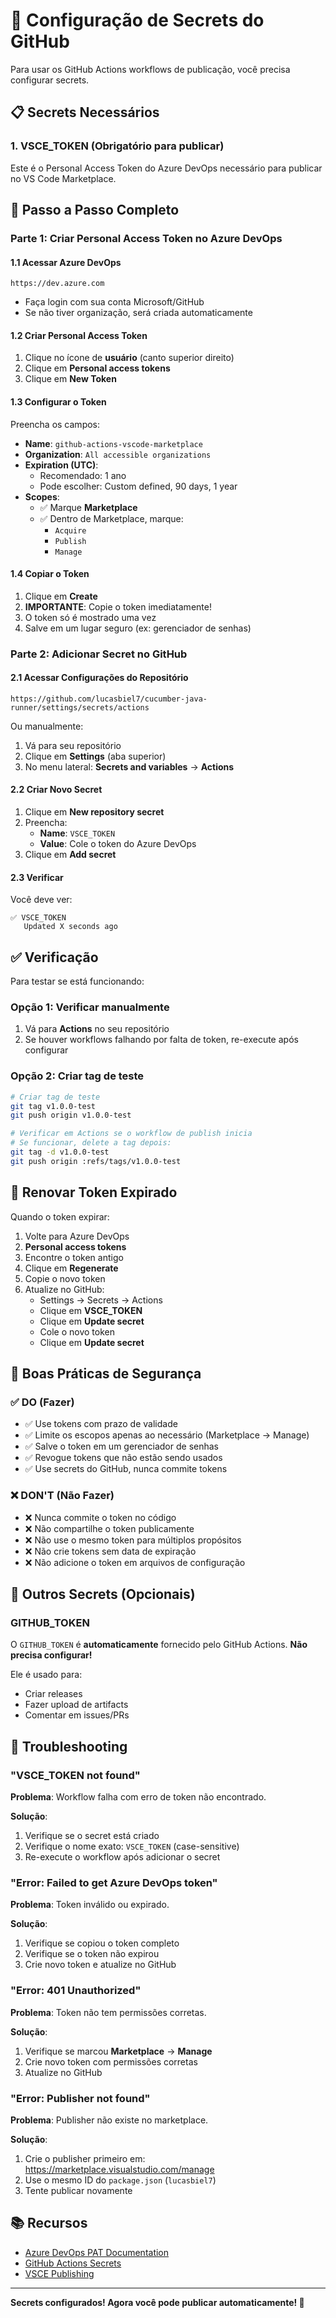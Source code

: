# 🔐 Configuração de Secrets do GitHub

Para usar os GitHub Actions workflows de publicação, você precisa configurar secrets.

## 📋 Secrets Necessários

### 1. VSCE_TOKEN (Obrigatório para publicar)

Este é o Personal Access Token do Azure DevOps necessário para publicar no VS Code Marketplace.

## 🎯 Passo a Passo Completo

### Parte 1: Criar Personal Access Token no Azure DevOps

#### 1.1 Acessar Azure DevOps

```
https://dev.azure.com
```

- Faça login com sua conta Microsoft/GitHub
- Se não tiver organização, será criada automaticamente

#### 1.2 Criar Personal Access Token

1. Clique no ícone de **usuário** (canto superior direito)
2. Clique em **Personal access tokens**
3. Clique em **New Token**

#### 1.3 Configurar o Token

Preencha os campos:

- **Name**: `github-actions-vscode-marketplace`
- **Organization**: `All accessible organizations`
- **Expiration (UTC)**:
  - Recomendado: 1 ano
  - Pode escolher: Custom defined, 90 days, 1 year
- **Scopes**:
  - ✅ Marque **Marketplace**
  - ✅ Dentro de Marketplace, marque:
    - `Acquire`
    - `Publish`
    - `Manage`

#### 1.4 Copiar o Token

1. Clique em **Create**
2. **IMPORTANTE**: Copie o token imediatamente!
3. O token só é mostrado uma vez
4. Salve em um lugar seguro (ex: gerenciador de senhas)

### Parte 2: Adicionar Secret no GitHub

#### 2.1 Acessar Configurações do Repositório

```
https://github.com/lucasbiel7/cucumber-java-runner/settings/secrets/actions
```

Ou manualmente:

1. Vá para seu repositório
2. Clique em **Settings** (aba superior)
3. No menu lateral: **Secrets and variables** → **Actions**

#### 2.2 Criar Novo Secret

1. Clique em **New repository secret**
2. Preencha:
   - **Name**: `VSCE_TOKEN`
   - **Value**: Cole o token do Azure DevOps
3. Clique em **Add secret**

#### 2.3 Verificar

Você deve ver:
```
✅ VSCE_TOKEN
   Updated X seconds ago
```

## ✅ Verificação

Para testar se está funcionando:

### Opção 1: Verificar manualmente

1. Vá para **Actions** no seu repositório
2. Se houver workflows falhando por falta de token, re-execute após configurar

### Opção 2: Criar tag de teste

```bash
# Criar tag de teste
git tag v1.0.0-test
git push origin v1.0.0-test

# Verificar em Actions se o workflow de publish inicia
# Se funcionar, delete a tag depois:
git tag -d v1.0.0-test
git push origin :refs/tags/v1.0.0-test
```

## 🔄 Renovar Token Expirado

Quando o token expirar:

1. Volte para Azure DevOps
2. **Personal access tokens**
3. Encontre o token antigo
4. Clique em **Regenerate**
5. Copie o novo token
6. Atualize no GitHub:
   - Settings → Secrets → Actions
   - Clique em **VSCE_TOKEN**
   - Clique em **Update secret**
   - Cole o novo token
   - Clique em **Update secret**

## 🔐 Boas Práticas de Segurança

### ✅ DO (Fazer)

- ✅ Use tokens com prazo de validade
- ✅ Limite os escopos apenas ao necessário (Marketplace → Manage)
- ✅ Salve o token em um gerenciador de senhas
- ✅ Revogue tokens que não estão sendo usados
- ✅ Use secrets do GitHub, nunca commite tokens

### ❌ DON'T (Não Fazer)

- ❌ Nunca commite o token no código
- ❌ Não compartilhe o token publicamente
- ❌ Não use o mesmo token para múltiplos propósitos
- ❌ Não crie tokens sem data de expiração
- ❌ Não adicione o token em arquivos de configuração

## 📝 Outros Secrets (Opcionais)

### GITHUB_TOKEN

O `GITHUB_TOKEN` é **automaticamente** fornecido pelo GitHub Actions.
**Não precisa configurar!**

Ele é usado para:
- Criar releases
- Fazer upload de artifacts
- Comentar em issues/PRs

## 🐛 Troubleshooting

### "VSCE_TOKEN not found"

**Problema**: Workflow falha com erro de token não encontrado.

**Solução**:
1. Verifique se o secret está criado
2. Verifique o nome exato: `VSCE_TOKEN` (case-sensitive)
3. Re-execute o workflow após adicionar o secret

### "Error: Failed to get Azure DevOps token"

**Problema**: Token inválido ou expirado.

**Solução**:
1. Verifique se copiou o token completo
2. Verifique se o token não expirou
3. Crie novo token e atualize no GitHub

### "Error: 401 Unauthorized"

**Problema**: Token não tem permissões corretas.

**Solução**:
1. Verifique se marcou **Marketplace** → **Manage**
2. Crie novo token com permissões corretas
3. Atualize no GitHub

### "Error: Publisher not found"

**Problema**: Publisher não existe no marketplace.

**Solução**:
1. Crie o publisher primeiro em: https://marketplace.visualstudio.com/manage
2. Use o mesmo ID do `package.json` (`lucasbiel7`)
3. Tente publicar novamente

## 📚 Recursos

- [Azure DevOps PAT Documentation](https://learn.microsoft.com/en-us/azure/devops/organizations/accounts/use-personal-access-tokens-to-authenticate)
- [GitHub Actions Secrets](https://docs.github.com/en/actions/security-guides/encrypted-secrets)
- [VSCE Publishing](https://code.visualstudio.com/api/working-with-extensions/publishing-extension)

---

**Secrets configurados! Agora você pode publicar automaticamente! 🚀**
